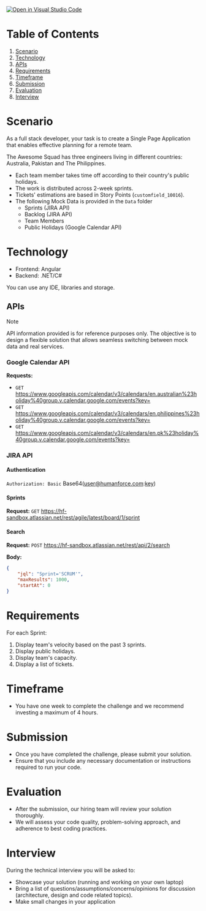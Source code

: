 [![Open in Visual Studio Code](https://classroom.github.com/assets/open-in-vscode-718a45dd9cf7e7f842a935f5ebbe5719a5e09af4491e668f4dbf3b35d5cca122.svg)](https://classroom.github.com/online_ide?assignment_repo_id=13692170&assignment_repo_type=AssignmentRepo)
# Table of Contents
1. [Scenario](#scenario)
2. [Technology](#technology)
3. [APIs](#apis)
4. [Requirements](#requirements)
5. [Timeframe](#timeframe)
6. [Submission](#submission)
7. [Evaluation](#evaluation)
8. [Interview](#interview)

# Scenario

As a full stack developer, your task is to create a Single Page Application that enables effective planning for a remote team.

The Awesome Squad has three engineers living in different countries: Australia, Pakistan and The Philippines.

- Each team member takes time off according to their country's public holidays.
- The work is distributed across 2-week sprints.
- Tickets' estimations are based in Story Points (`customfield_10016`).
- The following Mock Data is provided in the `Data` folder
  - Sprints (JIRA API)
  - Backlog (JIRA API)
  - Team Members
  - Public Holidays (Google Calendar API)

# Technology

- Frontend: Angular
- Backend: .NET/C#

You can use any IDE, libraries and storage.

## APIs
> [!NOTE]  
> API information provided is for reference purposes only. The objective is to design a flexible solution that allows seamless switching between mock data and real services.

### Google Calendar API

**Requests:**
- `GET` https://www.googleapis.com/calendar/v3/calendars/en.australian%23holiday%40group.v.calendar.google.com/events?key=
- `GET` https://www.googleapis.com/calendar/v3/calendars/en.philippines%23holiday%40group.v.calendar.google.com/events?key=
- `GET` https://www.googleapis.com/calendar/v3/calendars/en.pk%23holiday%40group.v.calendar.google.com/events?key=


### JIRA API

#### Authentication

`Authorization: Basic` Base64(user@humanforce.com:[key](https://id.atlassian.com/manage-profile/security/api-tokens))

#### Sprints
**Request:** `GET` https://hf-sandbox.atlassian.net/rest/agile/latest/board/1/sprint

#### Search
**Request:** `POST` https://hf-sandbox.atlassian.net/rest/api/2/search

**Body:**
```json
{
    "jql": "Sprint='SCRUM'",
    "maxResults": 1000,
    "startAt": 0
}
```


# Requirements

For each Sprint:
1. Display team's velocity based on the past 3 sprints.
2. Display public holidays.
3. Display team's capacity.
4. Display a list of tickets.

# Timeframe
- You have one week to complete the challenge and we recommend investing a maximum of 4 hours.

# Submission
- Once you have completed the challenge, please submit your solution.
- Ensure that you include any necessary documentation or instructions required to run your code.

# Evaluation
- After the submission, our hiring team will review your solution thoroughly.
- We will assess your code quality, problem-solving approach, and adherence to best coding practices.

# Interview
During the technical interview you will be asked to:

- Showcase your solution (running and working on your own laptop)
- Bring a list of questions/assumptions/concerns/opinions for discussion (architecture, design and code related topics).
- Make small changes in your application



